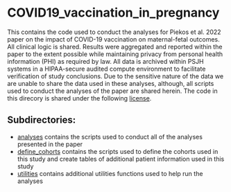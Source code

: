 # COVID19_vaccination_in_pregnancy
This contains the code used to conduct the analyses for Piekos et al. 2022 paper on the impact of COVID-19 vaccination on maternal-fetal outcomes. All clinical logic is shared. Results were aggregated and reported within the paper to the extent possible while maintaining privacy from personal health information (PHI) as required by law. All data is archived within PSJH systems in a HIPAA-secure audited compute environment to facilitate verification of study conclusions. Due to the sensitive nature of the data we are unable to share the data used in these analyses, although, all scripts used to conduct the analyses of the paper are shared herein. The code in this direcory is shared under the following [license](https://github.com/Hadlock-Lab/COVID19_vaccination_in_pregnancy/blob/main/LICENSE).

## Subdirectories:
* [analyses](https://github.com/Hadlock-Lab/COVID19_vaccination_in_pregnancy/tree/main/analyses) contains the scripts used to conduct all of the analyses presented in the paper
* [define_cohorts](https://github.com/Hadlock-Lab/COVID19_vaccination_in_pregnancy/tree/main/define_cohorts) contains the scripts used to define the cohorts used in this study and create tables of additional patient information used in this study
* [utilities](https://github.com/Hadlock-Lab/COVID19_vaccination_in_pregnancy/tree/main/utilities) contains additional utilities functions used to help run the analyses

